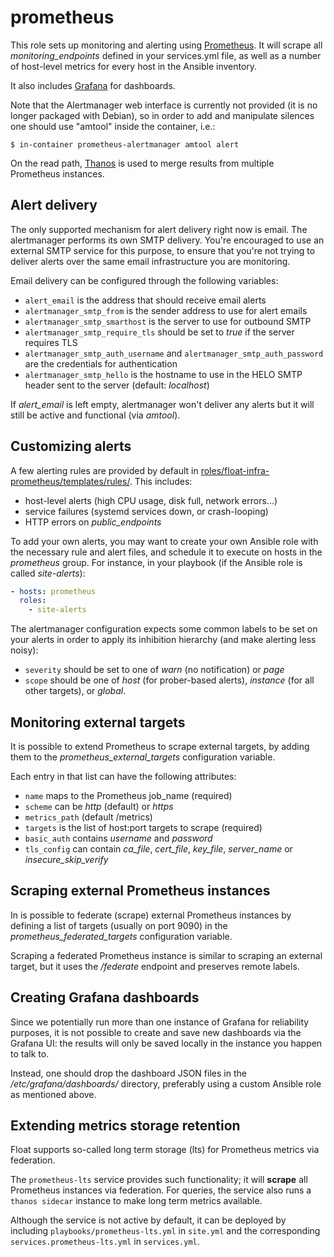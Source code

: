 prometheus
===

This role sets up monitoring and alerting
using [Prometheus](https://prometheus.io). It will scrape all
*monitoring_endpoints* defined in your services.yml file, as well as a
number of host-level metrics for every host in the Ansible inventory.

It also includes [Grafana](https://grafana.com) for dashboards.

Note that the Alertmanager web interface is currently not provided (it
is no longer packaged with Debian), so in order to add and manipulate
silences one should use "amtool" inside the container, i.e.:

```shell
$ in-container prometheus-alertmanager amtool alert
```

On the read path, [Thanos](https://thanos.io) is used to merge results from
multiple Prometheus instances.

## Alert delivery

The only supported mechanism for alert delivery right now is
email. The alertmanager performs its own SMTP delivery. You're
encouraged to use an external SMTP service for this purpose, to ensure
that you're not trying to deliver alerts over the same email
infrastructure you are monitoring.

Email delivery can be configured through the following variables:

* `alert_email` is the address that should receive email alerts
* `alertmanager_smtp_from` is the sender address to use for alert
  emails
* `alertmanager_smtp_smarthost` is the server to use for outbound SMTP
* `alertmanager_smtp_require_tls` should be set to *true* if the
  server requires TLS
* `alertmanager_smtp_auth_username` and
  `alertmanager_smtp_auth_password` are the credentials for
  authentication
* `alertmanager_smtp_hello` is the hostname to use in the HELO SMTP
  header sent to the server (default: *localhost*)

If *alert_email* is left empty, alertmanager won't deliver any alerts
but it will still be active and functional (via *amtool*).

## Customizing alerts

A few alerting rules are provided by default
in
[roles/float-infra-prometheus/templates/rules/](roles/float-infra-prometheus/templates/rules/). This
includes:

* host-level alerts (high CPU usage, disk full, network errors...)
* service failures (systemd services down, or crash-looping)
* HTTP errors on *public_endpoints*

To add your own alerts, you may want to create your own Ansible role
with the necessary rule and alert files, and schedule it to execute on
hosts in the *prometheus* group. For instance, in your playbook (if
the Ansible role is called *site-alerts*):

```yaml
- hosts: prometheus
  roles:
    - site-alerts
```

The alertmanager configuration expects some common labels to be set on
your alerts in order to apply its inhibition hierarchy (and make
alerting less noisy):

* `severity` should be set to one of *warn* (no notification) or
  *page*
* `scope` should be one of *host* (for prober-based alerts),
  *instance* (for all other targets), or *global*.

## Monitoring external targets

It is possible to extend Prometheus to scrape external targets, by
adding them to the *prometheus_external_targets* configuration
variable.

Each entry in that list can have the following attributes:

* `name` maps to the Prometheus job_name (required)
* `scheme` can be *http* (default) or *https*
* `metrics_path` (default /metrics)
* `targets` is the list of host:port targets to scrape (required)
* `basic_auth` contains *username* and *password*
* `tls_config` can contain *ca_file*, *cert_file*, *key_file*, *server_name* or *insecure_skip_verify*

## Scraping external Prometheus instances

In is possible to federate (scrape) external Prometheus instances
by defining a list of targets (usually on port 9090) in the
*prometheus_federated_targets* configuration variable.

Scraping a federated Prometheus instance is similar to scraping an
external target, but it uses the */federate* endpoint and preserves
remote labels.

## Creating Grafana dashboards

Since we potentially run more than one instance of Grafana for
reliability purposes, it is not possible to create and save new
dashboards via the Grafana UI: the results will only be saved locally
in the instance you happen to talk to.

Instead, one should drop the dashboard JSON files in the
*/etc/grafana/dashboards/* directory, preferably using a custom
Ansible role as mentioned above.

## Extending metrics storage retention

Float supports so-called long term storage (lts) for Prometheus metrics via
federation.

The `prometheus-lts` service provides such functionality; it will **scrape**
all Prometheus instances via federation. For queries, the service also runs a
`thanos sidecar` instance to make long term metrics available.

Although the service is not active by default, it can be deployed by including
`playbooks/prometheus-lts.yml` in `site.yml` and the corresponding
`services.prometheus-lts.yml` in `services.yml`.
